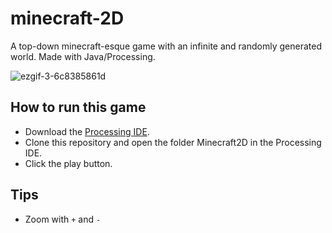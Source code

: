 # minecraft-2D
A top-down minecraft-esque game with an infinite and randomly generated world. Made with Java/Processing.

![ezgif-3-6c8385861d](https://github.com/akerfel/minecraft-2D/assets/45148959/94e0995a-d569-4ace-8449-1f432e0a2ca6)

## How to run this game
- Download the [Processing IDE](https://processing.org/download).
- Clone this repository and open the folder Minecraft2D in the Processing IDE.
- Click the play button.

## Tips
* Zoom with `+` and `-`
